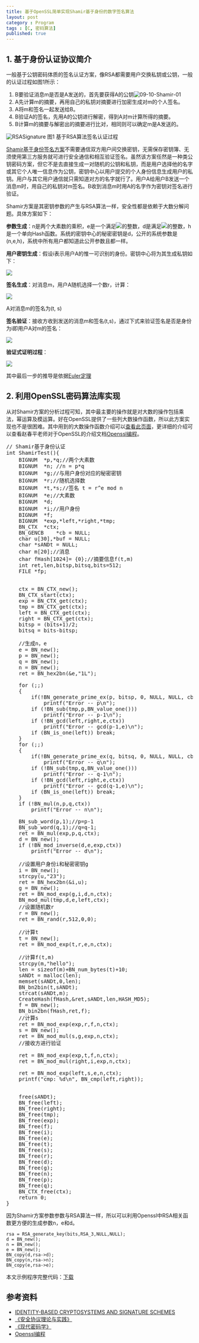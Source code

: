 ```yaml
---
title: 基于OpenSSL简单实现Shamir基于身份的数字签名算法
layout: post
category : Program
tags : [C, 密码算法]
published: true
---
```


## 1. 基于身份认证协议简介

一般基于公钥密码体质的签名认证方案，像RSA都需要用户交换私钥或公钥，一般的认证过程如图1所示：

1. B要验证消息m是否是A发送的，首先要获得A的公钥![09-10-Shamir-01][img01]
2. A先计算m的摘要，再用自己的私钥对摘要进行加密生成对m的个人签名。
3. A将m和签名一起发送给B。
4. B验证A的签名，先用A的公钥进行解密，得到A对m计算所得的摘要。
5. B计算m的摘要与解密出的摘要进行比对，相同则可以确定m是A发送的。

![RSASignature][img02]
图1 基于RSA算法签名认证过程

[Shamir基于身份签名方案][1]不需要通信双方用户间交换密钥，无需保存密钥簿、无须使用第三方服务就可进行安全通信和相互验证签名。虽然该方案任然是一种类公钥密码方案，但它不是去直接生成一对随机的公钥和私钥，而是用户选择他的名字或其它个人唯一信息作为公钥，密钥中心以用户提交的个人身份信息生成用户的私钥。用户与其它用户通信就只需知道对方的名字就行了。用户A给用户B发送一个消息m时，用自己的私钥对m签名。B收到消息m时用A的名字作为密钥对签名进行验证。

Shamir方案是其密钥参数的产生与RSA算法一样，安全性都是依赖于大数分解问题。具体方案如下：

**参数生成**：n是两个大素数的乘积，e是一个满足![][img03]的整数，d是满足![][img05]的整数，h是一个单向Hash函数。系统的密钥中心的秘密密钥是d，公开的系统参数是(n,e,h)，系统中所有用户都知道此公开参数且都一样。

**用户密钥生成**：假设i表示用户A的惟一可识别的身份。密钥中心将为其生成私钥如下：
    
![][img04]

**签名生成**：对消息m，用户A随机选择一个数r，计算：
	
![][img06]

A对消息m的签名为(t, s)

**签名验证**：接收方收到发送的消息m和签名(t,s)，通过下式来验证签名是否是身份为i即用户A对m的签名：
 
![][img07]

**验证式证明过程**：

![][img08]

其中最后一步的推导是依据[Euler定理](http://en.wikipedia.org/wiki/Euler_theorem)

## 2. 利用OpenSSL密码算法库实现

从对Shamir方案的分析过程可知，其中最主要的操作就是对大数的操作包括乘法，幂运算及模运算。好在OpenSSL提供了一些列大数操作函数，所以此方案实现也不是很困难。其中用到的大数操作函数介绍可以[查看此页面](http://linux.die.net/man/3/bn_mod_exp)，更详细的介绍可以查看赵春平老师对于OpenSSL的介绍文档[Openssl编程][2]。

<pre class="prettyprint lang-c">
// Shamir基于身份认证
int ShamirTest(){
	BIGNUM	*p,*q;//两个大素数
	BIGNUM	*n; //n = p*q
	BIGNUM	*g;//与用户身份对应的秘密密钥
	BIGNUM	*r;//随机选择数
	BIGNUM	*t,*s;//签名 t = r^e mod n
	BIGNUM	*e;//大素数
	BIGNUM	*d;
	BIGNUM	*i;//用户身份
	BIGNUM	*f;
	BIGNUM	*exp,*left,*right,*tmp;
	BN_CTX	*ctx;
	BN_GENCB	*cb = NULL;
	char u[30],*buf = NULL;
	char *sANDt = NULL;
	char m[20];//消息
	char fHash[1024]= {0};//摘要信息f(t,m)
	int ret,len,bitsp,bitsq,bits=512;
	FILE *fp;


	ctx = BN_CTX_new();
	BN_CTX_start(ctx);
	exp = BN_CTX_get(ctx);
	tmp = BN_CTX_get(ctx);
	left = BN_CTX_get(ctx);
	right = BN_CTX_get(ctx);
	bitsp = (bits+1)/2;
	bitsq = bits-bitsp;

	//生成n，e
	e = BN_new();
	p = BN_new();
	q = BN_new();
	n = BN_new();
	ret = BN_hex2bn(&e,"1L");

	for (;;)
	{
		if(!BN_generate_prime_ex(p, bitsp, 0, NULL, NULL, cb))
			printf("Error -- p\n");
		if (!BN_sub(tmp,p,BN_value_one())) 
			printf("Error -- p-1\n");
		if (!BN_gcd(left,right,e,ctx)) 
			printf("Error -- gcd(p-1,e)\n");
		if (BN_is_one(left)) break;
	}
	for (;;)
	{
		if(!BN_generate_prime_ex(q, bitsq, 0, NULL, NULL, cb))
			printf("Error -- q\n");
		if (!BN_sub(tmp,q,BN_value_one())) 
			printf("Error -- q-1\n");
		if (!BN_gcd(left,right,e,ctx)) 
			printf("Error -- gcd(q-1,e)\n");
		if (BN_is_one(left)) break;
	}
	if (!BN_mul(n,p,q,ctx))
		printf("Error -- n\n");

	BN_sub_word(p,1);//p=p-1
	BN_sub_word(q,1);//q=q-1;
	ret = BN_mul(exp,p,q,ctx);
	d = BN_new();
	if (!BN_mod_inverse(d,e,exp,ctx)) 
		printf("Error -- d\n");

	//设置用户身份i和秘密密钥g
	i = BN_new();
	strcpy(u,"23");
	ret = BN_hex2bn(&i,u);
	g = BN_new();
	ret = BN_mod_exp(g,i,d,n,ctx);
	BN_mod_mul(tmp,d,e,left,ctx);
	//设置随机数r
	r = BN_new();
	ret = BN_rand(r,512,0,0);

	//计算t
	t = BN_new();
	ret = BN_mod_exp(t,r,e,n,ctx);

	//计算f(t,m)
	strcpy(m,"hello");
	len = sizeof(m)+BN_num_bytes(t)+10;
	sANDt = malloc(len);
	memset(sANDt,0,len);
	BN_bn2bin(t,sANDt);
	strcat(sANDt,m);
	CreateHash(fHash,&ret,sANDt,len,HASH_MD5);
	f = BN_new();
	BN_bin2bn(fHash,ret,f);
	//计算s
	ret = BN_mod_exp(exp,r,f,n,ctx);
	s = BN_new();
	ret = BN_mod_mul(s,g,exp,n,ctx);
	//接收方进行验证

	ret = BN_mod_exp(exp,t,f,n,ctx);
	ret = BN_mod_mul(right,i,exp,n,ctx);

	ret = BN_mod_exp(left,s,e,n,ctx);
	printf("cmp: %d\n", BN_cmp(left,right));


	free(sANDt);
	BN_free(left);
	BN_free(right); 
	BN_free(tmp);
	BN_free(exp);
	BN_free(f);
	BN_free(i);
	BN_free(e);
	BN_free(t);
	BN_free(s);
	BN_free(r);
	BN_free(d);
	BN_free(g); 
	BN_free(n); 
	BN_free(p);
	BN_free(q);  
	BN_CTX_free(ctx); 
	return 0;
}
</pre>

因为Shamir方案参数参数与RSA算法一样，所以可以利用Openssl中RSA相关函数更方便的生成参数n，e和d。

	rsa = RSA_generate_key(bits,RSA_3,NULL,NULL);
	d = BN_new();
	n = BN_new();
	e = BN_new();
	BN_copy(d,rsa->d);
	BN_copy(n,rsa->n);
	BN_copy(e,rsa->e);

本文示例程序完整代码：[下载][3]

## 参考资料

* [IDENTITY-BASED  CRYPTOSYSTEMS  AND  SIGNATURE  SCHEMES][1]
* [《安全协议理论与实践》](http://book.douban.com/subject/5502860/)
* [《现代密码学》](http://book.douban.com/subject/2057795/)
* [Openssl编程][2]

[1]:http://www.springerlink.com/content/6a7k794f4eprhah3/fulltext.pdf?MUD=MP
[2]:http://pan.baidu.com/share/link?shareid=30835&uk=84790286
[3]:http://files.cnblogs.com/ljhero/ShamirScheme.rar
[img01]:http://pic.yupoo.com/ljhero/CfWqMUzk/93bDv.png
[img02]:http://pic.yupoo.com/ljhero/CfWuQRfD/yokIw.png
[img03]:http://pic.yupoo.com/ljhero/CfWqMXq5/TQwaV.png
[img04]:http://pic.yupoo.com/ljhero/CfWqMYlo/ozlL3.png
[img05]:http://pic.yupoo.com/ljhero/CfWtlflz/PvtLv.png
[img06]:http://pic.yupoo.com/ljhero/CfWqMZ9y/XpP4o.png
[img07]:http://pic.yupoo.com/ljhero/CfWqMZYD/gOblC.png
[img08]:http://pic.yupoo.com/ljhero/CfWtlhUj/eLsWo.png